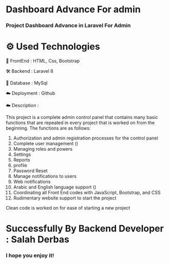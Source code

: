 # Dashboard Advance For admin

### Project Dashboard Advance in Laravel  For Admin  


# ⚙️ Used Technologies

💅 FrontEnd : HTML, Css, Bootstrap

🛠 Backend : Laravel 8

💾 Database : MySql

☁️ Deployment : Github

☁️ Description : 

This project is a complete admin control panel that contains many basic functions that are repeated in every project that is worked on from the beginning. The functions are as follows:

1. Authorization and admin registration processes for the control panel
2. Complete user management ()
3. Managing roles and powers
4. Settings
5. Reports
6. profile
7. Password Reset
8. Manage notifications to users
9. Web notifications
10. Arabic and English language support ()
11. Coordinating all Front End codes with JavaScript, Bootstrap, and CSS
12. Rudimentary website support to start the project

Clean code is worked on for ease of starting a new project




# Successfully By  Backend Developer : Salah Derbas 

### I hope you enjoy it!
